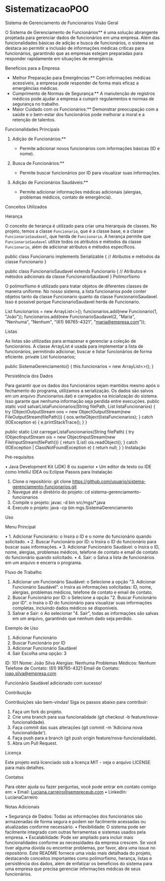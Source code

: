 # SistematizacaoPOO

Sistema de Gerenciamento de Funcionários
Visão Geral

O Sistema de Gerenciamento de Funcionários** é uma solução abrangente projetada para gerenciar dados de funcionários em uma empresa. Além das funcionalidades básicas de adição e busca de funcionários, o sistema se destaca ao permitir a inclusão de informações médicas críticas para funcionários, garantindo que as empresas estejam preparadas para responder rapidamente em situações de emergência.

Benefícios para a Empresa

- Melhor Preparação para Emergências:** Com informações médicas acessíveis, a empresa pode responder de forma mais eficaz a emergências médicas.
- Cumprimento de Normas de Segurança:** A manutenção de registros médicos pode ajudar a empresa a cumprir regulamentos e normas de segurança no trabalho.
- Maior Cuidado com os Funcionários:** Demonstrar preocupação com a saúde e o bem-estar dos funcionários pode melhorar a moral e a retenção de talentos.

Funcionalidades Principais

1. Adição de Funcionários:**
   - Permite adicionar novos funcionários com informações básicas (ID e nome).
   
2. Busca de Funcionários:**
   - Permite buscar funcionários por ID para visualizar suas informações.
   
3. Adição de Funcionários Saudáveis:**
   - Permite adicionar informações médicas adicionais (alergias, problemas médicos, contato de emergência).

Conceitos Utilizados

Herança

O conceito de herança é utilizado para criar uma hierarquia de classes. No projeto, temos a classe `Funcionario`, que é a classe base, e a classe `FuncionarioSaudavel`, que herda de `Funcionario`. A herança permite que `FuncionarioSaudavel` utilize todos os atributos e métodos da classe `Funcionario`, além de adicionar atributos e métodos específicos.

public class Funcionario implements Serializable {
    // Atributos e métodos da classe Funcionario
}

public class FuncionarioSaudavel extends Funcionario {
    // Atributos e métodos adicionais da classe FuncionarioSaudavel
}
Polimorfismo

O polimorfismo é utilizado para tratar objetos de diferentes classes de maneira uniforme. No nosso sistema, a lista funcionarios pode conter objetos tanto da classe Funcionario quanto da classe FuncionarioSaudavel. Isso é possível porque FuncionarioSaudavel herda de Funcionario.

List<Funcionario> funcionarios = new ArrayList<>();
funcionarios.add(new Funcionario(1, "João"));
funcionarios.add(new FuncionarioSaudavel(2, "Maria", "Nenhuma", "Nenhum", "(61) 98765-4321", "maria@empresa.com"));

Listas

As listas são utilizadas para armazenar e gerenciar a coleção de funcionários. A classe ArrayList é usada para implementar a lista de funcionários, permitindo adicionar, buscar e listar funcionários de forma eficiente.
private List<Funcionario> funcionarios;

public SistemaGerenciamento() {
    this.funcionarios = new ArrayList<>();
}

Persistência dos Dados

Para garantir que os dados dos funcionários sejam mantidos mesmo após o fechamento do programa, utilizamos a serialização. Os dados são salvos em um arquivo (funcionarios.dat) e carregados na inicialização do sistema. Isso garante que nenhuma informação seja perdida entre execuções.
public static void salvarListaFuncionarios(String filePath, List<Funcionario> listaFuncionarios) {
    try (ObjectOutputStream oos = new ObjectOutputStream(new FileOutputStream(filePath))) {
        oos.writeObject(listaFuncionarios);
    } catch (IOException e) {
        e.printStackTrace();
    }
}

public static List<Funcionario> carregarListaFuncionarios(String filePath) {
    try (ObjectInputStream ois = new ObjectInputStream(new FileInputStream(filePath))) {
        return (List<Funcionario>) ois.readObject();
    } catch (IOException | ClassNotFoundException e) {
        return null;
    }
}
Instalação

Pré-requisitos

•	Java Development Kit (JDK) 8 ou superior
•	Um editor de texto ou IDE como IntelliJ IDEA ou Eclipse
Passos para Instalação
1.	Clone o repositório:
git clone https://github.com/usuario/sistema-gerenciamento-funcionarios.git
2.	Navegue até o diretório do projeto:
cd sistema-gerenciamento-funcionarios
3.	Compile o projeto:
javac -d bin src/mgs/*.java
4.	Execute o projeto:
java -cp bin mgs.SistemaGerenciamento

Uso

Menu Principal

•	1. Adicionar Funcionário:
o	Insira o ID e o nome do funcionário quando solicitado.
•	2. Buscar Funcionário por ID:
o	Insira o ID do funcionário para buscar suas informações.
•	3. Adicionar Funcionário Saudável:
o	Insira o ID, nome, alergias, problemas médicos, telefone de contato e email de contato do funcionário quando solicitado.
•	4. Sair:
o	Salva a lista de funcionários em um arquivo e encerra o programa.

Fluxo de Trabalho

1.	Adicionar um Funcionário Saudável:
o	Selecione a opção "3. Adicionar Funcionário Saudável".
o	Insira as informações solicitadas: ID, nome, alergias, problemas médicos, telefone de contato e email de contato.
2.	Buscar Funcionário por ID:
o	Selecione a opção "2. Buscar Funcionário por ID".
o	Insira o ID do funcionário para visualizar suas informações completas, incluindo dados médicos se disponíveis.
3.	Salvar e Sair:
o	Ao selecionar "4. Sair", todas as informações são salvas em um arquivo, garantindo que nenhum dado seja perdido.

Exemplo de Uso
1. Adicionar Funcionário
2. Buscar Funcionário por ID
3. Adicionar Funcionário Saudável
4. Sair
Escolha uma opção: 3

ID: 101
Nome: João Silva
Alergias: Nenhuma
Problemas Médicos: Nenhum
Telefone de Contato: (61) 98765-4321
Email de Contato: joao.silva@empresa.com

Funcionário Saudável adicionado com sucesso!

Contribuição

Contribuições são bem-vindas! Siga os passos abaixo para contribuir:
1.	Faça um fork do projeto.
2.	Crie uma branch para sua funcionalidade (git checkout -b feature/nova-funcionalidade).
3.	Faça commit das suas alterações (git commit -m 'Adiciona nova funcionalidade').
4.	Faça push para a branch (git push origin feature/nova-funcionalidade).
5.	Abra um Pull Request.
	
Licença

Este projeto está licenciado sob a licença MIT - veja o arquivo LICENSE para mais detalhes.

Contatos

Para obter ajuda ou fazer perguntas, você pode entrar em contato comigo em:
•	Email: Luciana.carreiro@sempreceub.com
•	LinkedIn: LucianaCarreiro

Notas Adicionais

•	Segurança de Dados: Todas as informações dos funcionários são armazenadas de forma segura e podem ser facilmente acessadas ou atualizadas conforme necessário.
•	Flexibilidade: O sistema pode ser facilmente integrado com outras ferramentas e sistemas usados pela empresa.
•	Escalabilidade: Pode ser ampliado para incluir mais funcionalidades conforme as necessidades da empresa crescem.
Se você tiver alguma dúvida ou encontrar problemas, por favor, abra uma issue no repositório.
Este README fornece uma visão mais detalhada do projeto, destacando conceitos importantes como polimorfismo, herança, listas e persistência dos dados, além de enfatizar os benefícios do sistema para uma empresa que precisa gerenciar informações médicas de seus funcionários.
